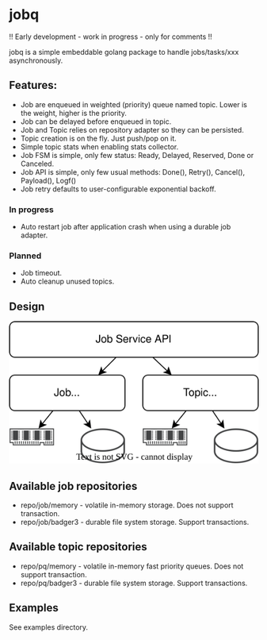 # jobq

!! Early development - work in progress - only for comments !!

jobq is a simple embeddable golang package to handle jobs/tasks/xxx asynchronously.

## Features:

- Job are enqueued in weighted (priority) queue named topic. Lower is the weight, higher is the priority.
- Job can be delayed before enqueued in topic.
- Job and Topic relies on repository adapter so they can be persisted.
- Topic creation is on the fly. Just push/pop on it.
- Simple topic stats when enabling stats collector.
- Job FSM is simple, only few status: Ready, Delayed, Reserved, Done or Canceled.
- Job API is simple, only few usual methods: Done(), Retry(), Cancel(), Payload(), Logf()
- Job retry defaults to user-configurable exponential backoff.

### In progress

- Auto restart job after application crash when using a durable job adapter.

### Planned

- Job timeout.
- Auto cleanup unused topics.

## Design

![design](design.svg)

## Available job repositories

- repo/job/memory - volatile in-memory storage. Does not support transaction.
- repo/job/badger3 - durable file system storage. Support transactions.

## Available topic repositories

- repo/pq/memory - volatile in-memory fast priority queues. Does not support transaction.
- repo/pq/badger3 - durable file system storage. Support transactions.

## Examples

See examples directory.
